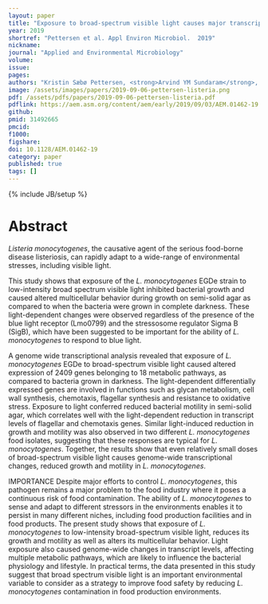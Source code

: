 ```yaml
---
layout: paper
title: "Exposure to broad-spectrum visible light causes major transcriptomic changes in the <em>L. monocytogenes</em> EGDe strain."
year: 2019
shortref: "Pettersen et al. Appl Environ Microbiol.  2019"
nickname: 
journal: "Applied and Environmental Microbiology"
volume: 
issue:
pages: 
authors: "Kristin Sæbø Pettersen, <strong>Arvind YM Sundaram</strong>, Taran Skjerdal, Yngvild Wasteson, Anne Kijewski, Toril Lindbäck, Marina Aspholm*"
image: /assets/images/papers/2019-09-06-pettersen-listeria.png
pdf: /assets/pdfs/papers/2019-09-06-pettersen-listeria.pdf
pdflink: https://aem.asm.org/content/aem/early/2019/09/03/AEM.01462-19.full-text.pdf
github: 
pmid: 31492665
pmcid: 
f1000: 
figshare: 
doi: 10.1128/AEM.01462-19
category: paper
published: true
tags: []
---
```

{% include JB/setup %}

# Abstract 

*Listeria monocytogenes*, the causative agent of the serious food-borne disease listeriosis, can rapidly adapt to a wide-range of environmental stresses, including visible light.

This study shows that exposure of the *L. monocytogenes* EGDe strain to low-intensity broad spectrum visible light inhibited bacterial growth and caused altered multicellular behavior during growth on semi-solid agar as compared to when the bacteria were grown in complete darkness. These light-dependent changes were observed regardless of the presence of the blue light receptor (Lmo0799) and the stressosome regulator Sigma B (SigB), which have been suggested to be important for the ability of *L. monocytogenes* to respond to blue light.

A genome wide transcriptional analysis revealed that exposure of *L. monocytogenes* EGDe to broad-spectrum visible light caused altered expression of 2409 genes belonging to 18 metabolic pathways, as compared to bacteria grown in darkness. The light-dependent differentially expressed genes are involved in functions such as glycan metabolism, cell wall synthesis, chemotaxis, flagellar synthesis and resistance to oxidative stress. Exposure to light conferred reduced bacterial motility in semi-solid agar, which correlates well with the light-dependent reduction in transcript levels of flagellar and chemotaxis genes. Similar light-induced reduction in growth and motility was also observed in two different *L. monocytogenes* food isolates, suggesting that these responses are typical for *L. monocytogenes*. Together, the results show that even relatively small doses of broad-spectrum visible light causes genome-wide transcriptional changes, reduced growth and motility in *L. monocytogenes*.

IMPORTANCE Despite major efforts to control *L. monocytogenes*, this pathogen remains a major problem to the food industry where it poses a continuous risk of food contamination. The ability of *L. monocytogenes* to sense and adapt to different stressors in the environments enables it to persist in many different niches, including food production facilities and in food products. The present study shows that exposure of *L. monocytogenes* to low-intensity broad-spectrum visible light, reduces its growth and motility as well as alters its multicellular behavior. Light exposure also caused genome-wide changes in transcript levels, affecting multiple metabolic pathways, which are likely to influence the bacterial physiology and lifestyle. In practical terms, the data presented in this study suggest that broad spectrum visible light is an important environmental variable to consider as a strategy to improve food safety by reducing *L. monocytogenes* contamination in food production environments.
